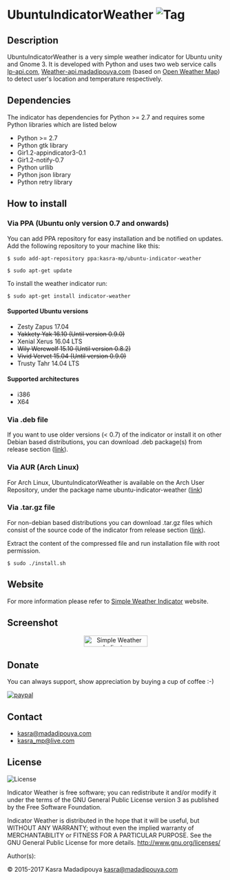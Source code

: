 # UbuntuIndicatorWeather ![Tag](https://img.shields.io/github/tag/kasramp/UbuntuIndicatorWeather.svg)
## Description
UbuntuIndicatorWeather is a very simple weather indicator for Ubuntu unity and Gnome 3. It is developed with Python and uses two web service calls [Ip-api.com](http://ip-api.com/), [Weather-api.madadipouya.com](http://weather-api.madadipouya.com/) (based on [Open Weather Map](http://api.openweathermap.org/)) to detect user's location and temperature respectively. 

## Dependencies
The indicator has dependencies for Python >= 2.7 and requires some Python libraries which are listed below
* Python >= 2.7
* Python gtk library
* Gir1.2-appindicator3-0.1
* Gir1.2-notify-0.7
* Python urllib
* Python json library
* Python retry library

## How to install
### Via PPA (Ubuntu only version 0.7 and onwards)
You can add PPA repository for easy installation and be notified on updates. Add the following repository to your machine like this:

`$ sudo add-apt-repository ppa:kasra-mp/ubuntu-indicator-weather`

`$ sudo apt-get update`


To install the weather indicator run:

`$ sudo apt-get install indicator-weather`

#### Supported Ubuntu versions
* Zesty Zapus 17.04
* ~~Yakkety Yak 16.10 (Until version 0.9.0)~~
* Xenial Xerus 16.04 LTS
* ~~Wily Werewolf 15.10 (Until version 0.8.2)~~
* ~~Vivid Vervet 15.04 (Until version 0.9.0)~~
* Trusty Tahr 14.04 LTS

#### Supported architectures
* i386
* X64

### Via .deb file
If you want to use older versions (< 0.7) of the indicator or install it on other Debian based distributions, you can download .deb package(s) from release section ([link](https://github.com/kasramp/UbuntuIndicatorWeather/releases)).

### Via AUR (Arch Linux)
For Arch Linux, UbuntuIndicatorWeather is available on the Arch User Repository, under the package name ubuntu-indicator-weather  ([link](https://aur.archlinux.org/packages/ubuntu-indicator-weather/))

### Via .tar.gz file
For non-debian based distributions you can download .tar.gz files which consist of the source code of the indicator from release section ([link](https://github.com/kasramp/UbuntuIndicatorWeather/releases)). 

Extract the content of the compressed file and run installation file with root permission.

`$ sudo ./install.sh`

## Website
For more information please refer to [Simple Weather Indicator](http://simpleweatherindicator.madadipouya.com/) website.

## Screenshot
<p align="center">
<img src="http://blog.madadipouya.com/wp-content/uploads/2014/07/Screenshot-from-2015-12-25-14-08-10.png" alt="Simple Weather Indicator" height="26" width="148"/>
</p>

## Donate
You can always support, show appreciation by buying a cup of coffee :-)

[![paypal](https://www.paypalobjects.com/en_US/i/btn/btn_donateCC_LG.gif)](https://www.paypal.com/cgi-bin/webscr?cmd=_s-xclick&hosted_button_id=C68PYFWLT332S)

## Contact
* kasra@madadipouya.com
* kasra_mp@live.com
	
## License
<p>
<img src="https://www.gnu.org/graphics/gplv3-127x51.png" alt="License"/>
</p>

Indicator Weather is free software; you can redistribute it and/or modify
it under the terms of the GNU General Public License version 3
as published by the Free Software Foundation.

Indicator Weather is distributed in the hope that it will be useful,
but WITHOUT ANY WARRANTY; without even the implied warranty of
MERCHANTABILITY or FITNESS FOR A PARTICULAR PURPOSE.  See the
GNU General Public License for more details.  <http://www.gnu.org/licenses/>

Author(s):

© 2015-2017 Kasra Madadipouya <kasra@madadipouya.com>

